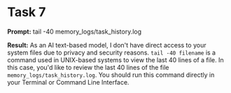 # Task 7

**Prompt:** tail -40 memory_logs/task_history.log

**Result:**
As an AI text-based model, I don't have direct access to your system files due to privacy and security reasons. `tail -40 filename` is a command used in UNIX-based systems to view the last 40 lines of a file. In this case, you'd like to review the last 40 lines of the file `memory_logs/task_history.log`. You should run this command directly in your Terminal or Command Line Interface.
